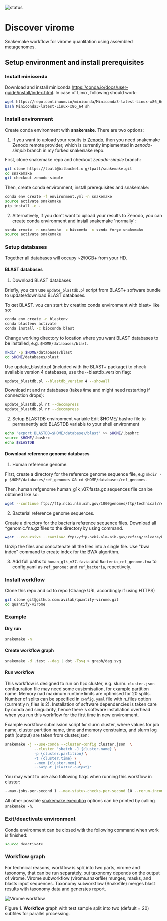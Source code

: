 ![status](https://img.shields.io/badge/status-under%20development-yellow)

# Discover virome

Snakemake workflow for virome quantitation using assembled metagenomes.

## Setup environment and install prerequisites

### Install miniconda

Download and install miniconda https://conda.io/docs/user-guide/install/index.html.
In case of Linux, following should work:

```bash
wget https://repo.continuum.io/miniconda/Miniconda3-latest-Linux-x86_64.sh
bash Miniconda3-latest-Linux-x86_64.sh
```

### Install environment

Create conda environment with **snakemake**. 
There are two options:

1. If you want to upload your results to [Zenodo](zenodo.org), then you need snakemake Zenodo remote provider, which is currently implemented in *zenodo-simple* branch in my forked snakemake repo. 

First, clone snakemake repo and checkout *zenodo-simple* branch:

```bash
git clone https://tpall@bitbucket.org/tpall/snakemake.git
cd snakemake
git checkout zenodo-simple
```

Then, create conda environment, install prerequisites and snakemake:

```bash
conda env create -f environment.yml -n snakemake
source activate snakemake
pip install -e .
```

2. Alternatively, if you don't want to upload your results to Zenodo, you can create conda environment and install snakemake 'normally': 

```bash
conda create -n snakemake -c bioconda -c conda-forge snakemake
source activate snakemake
```

### Setup databases

Together all databases will occupy ~250GB+ from your HD. 

#### BLAST databases

1. Download BLAST databases

Briefly, you can use `update_blastdb.pl` script from BLAST+ software bundle to update/download BLAST databases.

To get BLAST, you can start by creating conda environment with blast+ like so:

```bash
conda env create -n blastenv
conda blastenv activate
conda install -c bioconda blast
```

Change working directory to location where you want BLAST databases to be installed, e.g. `$HOME/databases/blast`. 

```bash
mkdir -p $HOME/databases/blast
cd $HOME/databases/blast
```

Use update_blastdb.pl (included with the BLAST+ package) to check available version 4 databases, use the --blastdb_version flag:

```bash
update_blastdb.pl --blastdb_version 4 --showall
```

Download nt and nr databases (takes time and might need restarting if connection drops):

```bash
update_blastdb.pl nt --decompress
update_blastdb.pl nr --decompress
```

2. Setup BLASTDB environment variable
Edit $HOME/.bashrc file to permanently add BLASTDB variable to your shell environment

```bash
echo 'export BLASTDB=$HOME/databases/blast' >> $HOME/.bashrc
source $HOME/.bashrc
echo $BLASTDB
```

#### Download reference genome databases

1. Human reference genome.

First, create a directory for the reference genome sequence file, e.g `mkdir -p $HOME/databases/ref_genomes && cd $HOME/databases/ref_genomes`.

Then, human refgenome human_g1k_v37.fasta.gz sequences file can be obtained like so:

```bash
wget --continue ftp://ftp.ncbi.nlm.nih.gov/1000genomes/ftp/technical/reference/human_g1k_v37.fasta.gz
```

2. Bacterial reference genome sequences.

Create a directory for the bacteria reference sequence files.
Download all *genomic.fna.gz files to the directory by using command.

```bash
wget --recursive --continue ftp://ftp.ncbi.nlm.nih.gov/refseq/release/bacteria/*genomic.fna.gz
```

Unzip the files and concatenate all the files into a single file.
Use "bwa index" command to create index for the BWA algorithm.

3. Add full paths to `human_g1k_v37.fasta` and `Bacteria_ref_genome.fna` to config.yaml as `ref_genome:` and `ref_bacteria`, repectively.


### Install workflow 

Clone this repo and cd to repo
(Change URL accordingly if using HTTPS)

```bash
git clone git@github.com:avilab/quantify-virome.git
cd quantify-virome
```

### Example

#### Dry run

```bash
snakemake -n
```

#### Create workflow graph

```bash
snakemake -d .test --dag | dot -Tsvg > graph/dag.svg
```

#### Run workflow

This workflow is designed to run on hpc cluster, e.g. slurm. `cluster.json` configuration file may need some customisation, for example partition name. Memory nad maximum runtime limits are optimised for 20 splits. Number of splits can be specified in `config.yaml` file with n_files option (currently n_files is 2). Installation of software dependencies is taken care by conda and singularity, hence there is software installation overhead when you run this workflow for the first time in new environment. 

Example workflow submission script for slurm cluster, where values for job name, cluster partition name, time and memory constraints, and slurm log path (output) are taken from cluster.json: 

```bash
snakemake -j --use-conda --cluster-config cluster.json  \
             --cluster "sbatch -J {cluster.name} \
             -p {cluster.partition} \
             -t {cluster.time} \
             --mem {cluster.mem} \
             --output {cluster.output}"
```

You may want to use also following flags when running this workflow in cluster:

```bash
--max-jobs-per-second 1 --max-status-checks-per-second 10 --rerun-incomplete --keep-going
```

All other possible [snakemake execution](https://snakemake.readthedocs.io/en/stable/executable.html) options can be printed by calling `snakemake -h`.

### Exit/deactivate environment

Conda environment can be closed with the following command when work is finished:

```bash
source deactivate
```

### Workflow graph
For technical reasons, workflow is split into two parts, virome and taxonomy, that can be run separately, but taxonomy depends on the output of virome. Virome subworkflow (virome.snakefile) munges, masks, and blasts input sequences. Taxonomy subworkflow (Snakefile) merges blast results with taxonomy data and generates report.

![Virome workflow](graph/dag.svg)

Figure 1. **Workflow** graph with test sample split into two (default = 20) subfiles for parallel processing.

